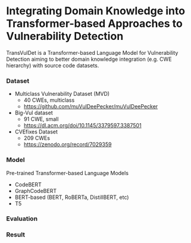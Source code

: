 # Integrating Domain Knowledge into Transformer-based Approaches to Vulnerability Detection

TransVulDet is a Transformer-based Language Model for Vulnerability Detection aiming to better domain knowledge integration (e.g. CWE hierarchy) with source code datasets.

### Dataset
* Multiclass Vulnerability Dataset (MVD)
  * 40 CWEs, multiclass
  * https://github.com/muVulDeePecker/muVulDeePecker
* Big-Vul dataset
  * 91 CWE, small
  * https://dl.acm.org/doi/10.1145/3379597.3387501 
* CVEfixes Dataset
  * 209 CWEs
  * https://zenodo.org/record/7029359

### Model
Pre-trained Transformer-based Language Models
* CodeBERT
* GraphCodeBERT
* BERT-based (BERT, RoBERTa, DistillBERT, etc)
* T5

### Evaluation

### Result
